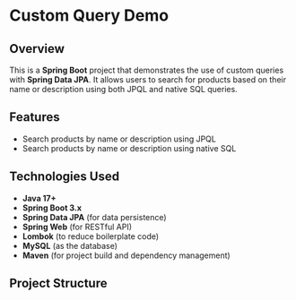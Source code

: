 # Custom Query Demo

## Overview
This is a **Spring Boot** project that demonstrates the use of custom queries with **Spring Data JPA**. It allows users to search for products based on their name or description using both JPQL and native SQL queries.

## Features
- Search products by name or description using JPQL
- Search products by name or description using native SQL

## Technologies Used
- **Java 17+**
- **Spring Boot 3.x**
- **Spring Data JPA** (for data persistence)
- **Spring Web** (for RESTful API)
- **Lombok** (to reduce boilerplate code)
- **MySQL** (as the database)
- **Maven** (for project build and dependency management)

## Project Structure